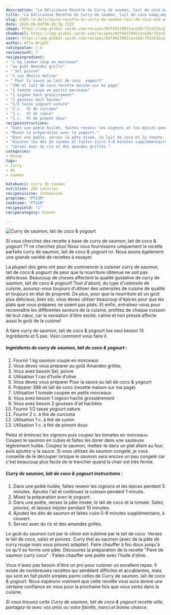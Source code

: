 ```yaml
---
description: "La Délicieuse Recette du Curry de saumon, lait de coco &amp;amp; yogourt"
title: "La Délicieuse Recette du Curry de saumon, lait de coco &amp;amp; yogourt"
slug: 4305-la-delicieuse-recette-du-curry-de-saumon-lait-de-coco-and-amp-yogourt
date: 2020-08-04T06:45:16.732Z
image: https://img-global.cpcdn.com/recipes/02fd4178011ace58/751x532cq70/curry-de-saumon-lait-de-coco-yogourt-photo-principale-de-la-recette.jpg
thumbnail: https://img-global.cpcdn.com/recipes/02fd4178011ace58/751x532cq70/curry-de-saumon-lait-de-coco-yogourt-photo-principale-de-la-recette.jpg
cover: https://img-global.cpcdn.com/recipes/02fd4178011ace58/751x532cq70/curry-de-saumon-lait-de-coco-yogourt-photo-principale-de-la-recette.jpg
author: Alta Wright
ratingvalue: 3.4
reviewcount: 7
recipeingredient:
- "1 kg saumon coup en morceaux"
- "au goût Amandes grills"
- " Sel poivre"
- "1 cas dhuile dolive"
- " Pour la sauce au lait de coco  yogourt"
- "398 ml lait de coco recette maison sur ma page"
- "1 tomate coupe en petits morceaux"
- "1 oignon hach grossirement"
- "2 gousses dail haches"
- "1/2 tasse yogourt nature"
- "2 c.  th de curcuma"
- "1 c.  th de cumin"
- "1 c.  th de piment doux"
recipeinstructions:
- "Dans une poêle huilée, faites revenir les oignons et les épices pendant 5 minutes. Ajoutez l&#39;ail et continuez la cuisson pendant 1 minute."
- "Mixez la préparation avec le yogourt."
- "Dans une poêle, versez la pâte mixée, le lait de coco et la tomate. Salez, poivrez, et laissez mijoter pendant 10 minutes."
- "Ajoutez les dés de saumon et faites cuire 5-8 minutes supplémentaire, à couvert."
- "Servez avec du riz et des amandes grillés."
categories:
- Resep
tags:
- curry
- de
- saumon

katakunci: curry de saumon 
nutrition: 283 calories
recipecuisine: Indonesian
preptime: "PT33M"
cooktime: "PT41M"
recipeyield: "1"
recipecategory: Dinner

---
```



![Curry de saumon, lait de coco &amp; yogourt](https://img-global.cpcdn.com/recipes/02fd4178011ace58/751x532cq70/curry-de-saumon-lait-de-coco-yogourt-photo-principale-de-la-recette.jpg)

Si vous cherchez des recette à base de curry de saumon, lait de coco &amp; yogourt ?? ne cherchez plus! Nous vous fournissons uniquement la recette parfaite curry de saumon, lait de coco &amp; yogourt ici. Nous avons également une grande variété de recettes à essayer.

La plupart des gens ont peur de commencer à cuisiner curry de saumon, lait de coco &amp; yogourt de peur que la nourriture obtenue ne soit pas délicieuse. Beaucoup de choses affectent la qualité gustative de curry de saumon, lait de coco &amp; yogourt! Tout d'abord, du type d'ustensile de cuisine, assurez-vous toujours d'utiliser des ustensiles de cuisine de qualité et toujours en état de propreté. De plus, pour que la nourriture ait un goût plus délicieux, bien sûr, vous devez utiliser beaucoup d'épices pour que les plats que vous préparez ne soient pas plats. Et enfin, entraînez-vous pour reconnaître les différentes saveurs de la cuisine, profitez de chaque cuisson de tout cœur, car la sensation d'être excité, calme et non pressé affecte aussi le goût de la cuisine!

<!--inarticleads1-->

À faire curry de saumon, lait de coco &amp; yogourt tue seul besion 13 Ingrédients et 5 pas. Voici comment vous faire il.

##### Ingrédients de curry de saumon, lait de coco &amp; yogourt :

1. Fournir 1 kg saumon coupé en morceaux
1. Vous devez vous préparer au goût Amandes grillés,
1. Vous avez besoin  Sel, poivre
1. Utilisation 1 cas d&#39;huile d&#39;olive
1. Vous devez vous préparer  Pour la sauce au lait de coco &amp; yogourt
1. Préparer 398 ml lait de coco (recette maison sur ma page)
1. Utilisation 1 tomate coupée en petits morceaux
1. Vous avez besoin 1 oignon haché grossièrement
1. Vous avez besoin 2 gousses d&#39;ail hachées
1. Fournir 1/2 tasse yogourt nature
1. Fournir 2 c. à thé de curcuma
1. Utilisation 1 c. à thé de cumin
1. Utilisation 1 c. à thé de piment doux


Pelez et émincez les oignons puis coupez les tomates en morceaux. Coupez le saumon en cubes et faites les dorer dans une sauteuse légèrement huilée. Coupez le saumon, mettez-le dans un plat allant au four, puis ajoutez-y la sauce. Si vous utilisez du saumon congelé, je vous conseille de le découper lorsque le saumon sera encore un peu congelé car c&#39;est beaucoup plus facile de le trancher quand la chair est très ferme. 

<!--inarticleads2-->

##### Curry de saumon, lait de coco &amp; yogourt instructions :

1. Dans une poêle huilée, faites revenir les oignons et les épices pendant 5 minutes. Ajoutez l&#39;ail et continuez la cuisson pendant 1 minute.
1. Mixez la préparation avec le yogourt.
1. Dans une poêle, versez la pâte mixée, le lait de coco et la tomate. Salez, poivrez, et laissez mijoter pendant 10 minutes.
1. Ajoutez les dés de saumon et faites cuire 5-8 minutes supplémentaire, à couvert.
1. Servez avec du riz et des amandes grillés.


Le goût du saumon cuit par le citron est sublimé par le lait de coco. Versez le lait de coco, salez et poivrez. Curry thaï au saumon (avec de la pâte de curry rouge mais vous pouvez adapter). Faire chauffer à feu doux jusqu&#39;à ce qu&#39;il se forme une pâte. Découvrez la préparation de la recette &#34;Pavé de saumon curry coco&#34; : Faites chauffer une poêle avec l&#39;huile d&#39;olive. 

<!--inarticleads1-->

<p>
Vous n'avez pas besoin d'être un pro pour cuisiner un excellent repas. Il existe de nombreuses recettes qui semblent difficiles et accablantes, mais qui sont en fait plutôt simples parmi celles de Curry de saumon, lait de coco &amp; yogourt. Nous espérons vraiment que cette recette vous aura donné une certaine confiance en vous pour la prochaine fois que vous serez dans la cuisine.
</p>

<p>
<i>Si vous trouvez cette Curry de saumon, lait de coco &amp; yogourt recette utile, partagez-la avec vos amis ou votre famille, merci et bonne chance.</i>
</p>
